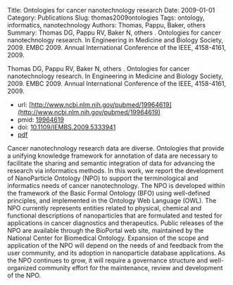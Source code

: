 Title: Ontologies for cancer nanotechnology research
Date: 2009-01-01
Category: Publications
Slug: thomas2009ontologies
Tags: ontology, informatics, nanotechnology
Authors: Thomas, Pappu, Baker, others
Summary: Thomas DG, Pappu RV, Baker N, others . Ontologies for cancer nanotechnology research. In Engineering in Medicine and Biology Society, 2009. EMBC 2009. Annual International Conference of the IEEE, 4158-4161, 2009.

Thomas DG, Pappu RV, Baker N, others . Ontologies for cancer nanotechnology research. In Engineering in Medicine and Biology Society, 2009. EMBC 2009. Annual International Conference of the IEEE, 4158-4161, 2009.

* url: [http://www.ncbi.nlm.nih.gov/pubmed/19964619](http://www.ncbi.nlm.nih.gov/pubmed/19964619)
* pmid: [19964619](19964619)
* doi: [10.1109/IEMBS.2009.5333941](10.1109/IEMBS.2009.5333941)
* [pdf](http://sobolevnrm.github.io/papers/thomas2009ontologies.pdf)

Cancer nanotechnology research data are diverse. Ontologies that provide a unifying knowledge framework for annotation of data are necessary to facilitate the sharing and semantic integration of data for advancing the research via informatics methods. In this work, we report the development of NanoParticle Ontology (NPO) to support the terminological and informatics needs of cancer nanotechnology. The NPO is developed within the framework of the Basic Formal Ontology (BFO) using well-defined principles, and implemented in the Ontology Web Language (OWL). The NPO currently represents entities related to physical, chemical and functional descriptions of nanoparticles that are formulated and tested for applications in cancer diagnostics and therapeutics. Public releases of the NPO are available through the BioPortal web site, maintained by the National Center for Biomedical Ontology. Expansion of the scope and application of the NPO will depend on the needs of and feedback from the user community, and its adoption in nanoparticle database applications. As the NPO continues to grow, it will require a governance structure and well-organized community effort for the maintenance, review and development of the NPO.
